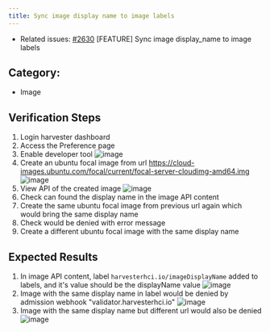 ```yaml
---
title: Sync image display name to image labels
---
```


* Related issues: [#2630](https://github.com/harvester/harvester/issues/2630) [FEATURE] Sync image display_name to image labels

  
## Category: 
* Image

## Verification Steps
1. Login harvester dashboard
1. Access the Preference page
1. Enable developer tool 
    ![image](https://user-images.githubusercontent.com/29251855/187353113-495af11e-a3e5-4f8e-b03b-174b4f0660ea.png)
1. Create an ubuntu focal image from url  https://cloud-images.ubuntu.com/focal/current/focal-server-cloudimg-amd64.img
    ![image](https://user-images.githubusercontent.com/29251855/187353177-52516c6d-8e68-4ac5-8b40-4006f6460773.png)
1. View API of the created image 
  ![image](https://user-images.githubusercontent.com/29251855/187353338-1f0691f3-b19a-4382-a26f-ab5897842474.png)
1. Check can found the display name in the image API content 
1. Create the same ubuntu focal image from previous url again which would bring the same display name
1. Check would be denied with error message
1. Create a different ubuntu focal image with the same display name 

## Expected Results
1. In image API content, label `harvesterhci.io/imageDisplayName` added to labels, and it's value should be the displayName value
    ![image](https://user-images.githubusercontent.com/29251855/187353496-39c20027-f438-43de-a212-4f38b2dfbbae.png)
1. Image with the same display name in label would be denied by admission webhook "validator.harvesterhci.io"
    ![image](https://user-images.githubusercontent.com/29251855/187354352-ea2f08f3-01a1-4088-899b-d92e25433781.png)
1. Image with the same display name but different url would also be denied 
    ![image](https://user-images.githubusercontent.com/29251855/187355241-845b09b5-953b-4e90-9948-ca8b025a6f5d.png)